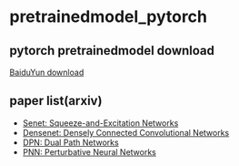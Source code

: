 # pretrainedmodel_pytorch
pytorch pretrainedmodel download
--
[BaiduYun download](https://pan.baidu.com/s/1meXXMnfsU6gOBIwqQGSoAw)  

paper list(arxiv)
--
* [Senet: Squeeze-and-Excitation Networks](https://arxiv.org/pdf/1709.01507.pdf)  
* [Densenet: Densely Connected Convolutional Networks](https://arxiv.org/pdf/1608.06993.pdf)  
* [DPN: Dual Path Networks](https://arxiv.org/pdf/1707.01629.pdf)  
* [PNN: Perturbative Neural Networks](https://arxiv.org/pdf/1806.01817.pdf)  
